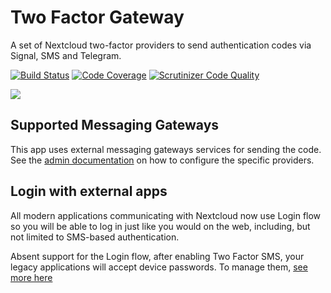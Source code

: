 # Two Factor Gateway

A set of Nextcloud two-factor providers to send authentication codes via Signal, SMS and Telegram.

[![Build Status](https://travis-ci.org/nextcloud/twofactor_gateway.svg?branch=master)](https://travis-ci.org/nextcloud/twofactor_gateway)
[![Code Coverage](https://scrutinizer-ci.com/g/nextcloud/twofactor_gateway/badges/coverage.png?b=master)](https://scrutinizer-ci.com/g/nextcloud/twofactor_gateway/?branch=master)
[![Scrutinizer Code Quality](https://scrutinizer-ci.com/g/nextcloud/twofactor_gateway/badges/quality-score.png?b=master)](https://scrutinizer-ci.com/g/nextcloud/twofactor_gateway/?branch=master)

![](https://raw.githubusercontent.com/ChristophWurst/twofactor_gateway/ae08ce30abfa866c7c7a486d850d4be07b83d82d/screenshots/challenge.png)

## Supported Messaging Gateways
This app uses external messaging gateways services for sending the code. See the 
[admin documentation]  on how to configure the specific providers.

## Login with external apps
All modern applications communicating with Nextcloud now use Login flow so you 
will be able to log in just like you would on the web, including, but not
limited to SMS-based authentication.

Absent support for the Login flow, after enabling Two Factor SMS, your legacy
applications will accept device passwords. To manage them, 
[see more here](https://docs.nextcloud.com/server/14/user_manual/session_management.html#managing-devices)

[admin documentation]: https://nextcloud-twofactor-gateway.readthedocs.io/en/latest/Admin%20Documentation/